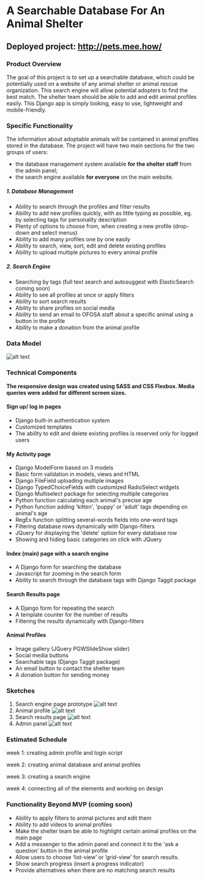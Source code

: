 # A Searchable Database For An Animal Shelter
## Deployed project: http://pets.mee.how/
### Product Overview
 The goal of this project is to set up a searchable database, which could be potentially used on a website of any animal shelter or animal rescue organization. This search engine will allow potential adopters to find the best match. The shelter team should be able to add and edit animal profiles easily. This Django app is simply looking, easy to use, lightweight and mobile-friendly.
### Specific Functionality
The information about adoptable animals will be contained in animal profiles stored in the database. The project will have two main sections for the two groups of users:
   - the database management system available **for the shelter staff** from the admin panel;
   - the search engine available **for everyone** on the main website.
##### 1. Database Management
- Ability to search through the profiles and filter results
- Ability to add new profiles quickly, with as little typing as possible, eg. by selecting tags for personality description
- Plenty of options to choose from, when creating a new profile (drop-down and select menus)
- Ability to add many profiles one by one easily
- Ability to search, view, sort, edit and delete existing profiles
- Ability to upload multiple pictures to every animal profile
##### 2. Search Engine
- Searching by tags (full text search and autosuggest with ElasticSearch coming soon)
- Ability to see all profiles at once or apply filters
- Ability to sort search results
- Ability to share profiles on social media
- Ability to send an email to OFOSA staff about a specific animal using a button in the profile
- Ability to make a donation from the animal profile
### Data Model
![alt text]( https://github.com/jastr945/PDXclass/blob/master/capstone/animalproject/animalapp/static/animalapp/img/capstone_data_structure.jpg "Data model diagram")
 ### Technical Components

**__The responsive design was created using SASS and CSS Flexbox. Media queries were added for different screen sizes.__**

#### Sign up/ log in pages
- Django built-in authentication system
- Customized templates
- The ability to edit and delete existing profiles is reserved only for logged users

#### My Activity page
- Django ModelForm based on 3 models
- Basic form validation in models, views and HTML
- Django FileField uploading multiple images
- Django TypedChoiceFields with customized RadioSelect widgets
- Django Multiselect package for selecting multiple categories
- Python function calculating each animal's precise age
- Python function adding 'kitten', 'puppy' or 'adult' tags depending on animal's age
- RegEx function splitting several-words fields into one-word tags
- Filtering database rows dynamically with Django-filters
- JQuery for displaying the 'delete' option for every database row
- Showing and hiding basic categories on click with JQuery

#### Index (main) page with a search engine
- A Django form for searching the database
- Javascript for zooming in the search form
- Ability to search through the database tags with Django Taggit package

#### Search Results page
- A Django form for repeating the search
- A template counter for the number of results
- Filtering the results dynamically with Django-filters

#### Animal Profiles
- Image gallery (JQuery PGWSlideShow slider)
- Social media buttons
- Searchable tags (Django Taggit package)
- An email button to contact the shelter team
- A donation button for sending money

### Sketches
1. Search engine page prototype
![alt text](https://github.com/jastr945/PDXclass/blob/master/capstone/animalproject/animalapp/static/animalapp/img/search_engine_page.png "Search engine page")
2. Animal profile
![alt text](https://github.com/jastr945/PDXclass/blob/master/capstone/animalproject/animalapp/static/animalapp/img/animal_profile.png "Animal profile")
3. Search results page
![alt text](https://github.com/jastr945/PDXclass/blob/master/capstone/animalproject/animalapp/static/animalapp/img/search_results_page.png "Search results")
4. Admin panel
![alt text](https://github.com/jastr945/PDXclass/blob/master/capstone/animalproject/animalapp/static/animalapp/img/admin_panel.png "Admin panel")
 ### Estimated Schedule
week 1: creating admin profile and login script

week 2: creating animal database and animal profiles

week 3: creating a search engine

week 4: connecting all of the elements and working on design

### Functionality Beyond MVP (coming soon)
- Ability to apply filters to animal pictures and edit them
- Ability to add videos to animal profiles
- Make the shelter team be able to highlight certain animal profiles on the main page
- Add a messenger to the admin panel and connect it to the 'ask a question' button in the animal profile
- Allow users to choose ‘list-view’ or ‘grid-view’ for search results.
- Show search progress (insert a progress indicator)
- Provide alternatives when there are no matching search results
